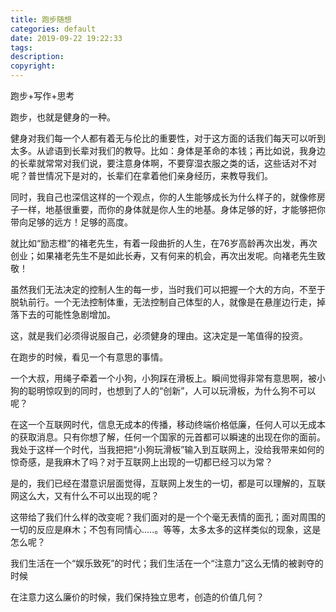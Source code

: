 ```yaml
---
title: 跑步随想
categories: default
date: 2019-09-22 19:22:33
tags:
description:
copyright:
---
```

跑步+写作+思考

跑步，也就是健身的一种。
<!-- more -->
健身对我们每一个人都有着无与伦比的重要性，对于这方面的话我们每天可以听到太多。从谚语到长辈对我们的教导。比如：身体是革命的本钱；再比如说，我身边的长辈就常常对我们说，要注意身体啊，不要穿湿衣服之类的话，这些话对不对呢？普世情况下是对的，长辈们在拿着他们亲身经历，来教导我们。

同时，我自己也深信这样的一个观点，你的人生能够成长为什么样子的，就像修房子一样，地基很重要，而你的身体就是你人生的地基。身体足够的好，才能够把你带向足够的远方！足够的高度。

就比如“励志橙”的褚老先生，有着一段曲折的人生，在76岁高龄再次出发，再次创业；如果褚老先生不是如此长寿，又有何来的机会，再次出发呢。向褚老先生致敬！

虽然我们无法决定的控制人生的每一步，当时我们可以把握一个大的方向，不至于脱轨前行。一个无法控制体重，无法控制自己体型的人，就像是在悬崖边行走，掉落下去的可能性急剧增加。

这，就是我们必须得说服自己，必须健身的理由。这决定是一笔值得的投资。

在跑步的时候，看见一个有意思的事情。

一个大叔，用绳子牵着一个小狗，小狗踩在滑板上。瞬间觉得非常有意思啊，被小狗的聪明惊叹到的同时，也想到了人的“创新”，人可以玩滑板，为什么狗不可以呢？

在这一个互联网时代，信息无成本的传播，移动终端价格低廉，任何人可以无成本的获取消息。只有你想了解，任何一个国家的元首都可以瞬速的出现在你的面前。我处于这样一个时代，当我把把“小狗玩滑板”输入到互联网上，没给我带来如何的惊奇感，是我麻木了吗？对于互联网上出现的一切都已经习以为常？

是的，我们已经在潜意识层面觉得，互联网上发生的一切，都是可以理解的，互联网这么大，又有什么不可以出现的呢？

这带给了我们什么样的改变呢？我们面对的是一个个毫无表情的面孔；面对周围的一切的反应是麻木；不包有同情心.....。等等，太多太多的这样类似的现象，这是怎么呢？

我们生活在一个“娱乐致死”的时代；我们生活在一个“注意力”这么无情的被剥夺的时候

在注意力这么廉价的时候，我们保持独立思考，创造的价值几何？
